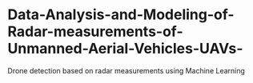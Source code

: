 # Data-Analysis-and-Modeling-of-Radar-measurements-of-Unmanned-Aerial-Vehicles-UAVs-
Drone detection based on radar measurements using Machine Learning
